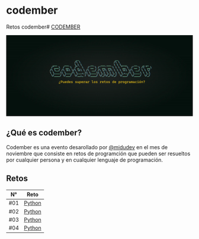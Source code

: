 # codember
Retos codember# [CODEMBER](https://codember.dev/)

![CODEMBER](./images/codember.webp)

###

## ¿Qué es codember?

Codember es una evento desarollado por [@midudev](https://github.com/midudev) en el mes de noviembre que consiste en retos de programción que pueden ser resueltos por cualquier persona y en cualquier lenguaje de programación.

## Retos

| N°  |         Reto         |
| :-: | :------------------: |
| #01 | [Python](/2023/challenge_01/challenge_01.py) |
| #02 | [Python](/2023/challenge_02/challenge_02.py) |
| #03 | [Python](/2023/challenge_03/challenge_03.py) |
| #04 | [Python](/2023/challenge_04/challenge_04.py) |
